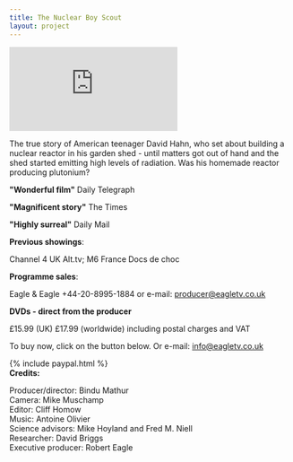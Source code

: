 ```yaml
---
title: The Nuclear Boy Scout
layout: project
---
```


<div class='video-container'>
<iframe class="video" src="https://player.vimeo.com/video/352880686?byline=0&portrait=0" frameborder="0" allow="autoplay; fullscreen" allowfullscreen></iframe>
</div>

The true story of American teenager David Hahn, who set about building a nuclear reactor in his garden shed - until matters got out of hand and the shed started emitting high levels of radiation. Was his homemade reactor producing plutonium?

**"Wonderful film"** Daily Telegraph

**"Magnificent story"** The Times

**"Highly surreal"** Daily Mail

**Previous showings**:

Channel 4 UK Alt.tv; M6 France Docs de choc

**Programme sales**:

Eagle & Eagle +44-20-8995-1884 or e-mail: <a href="mailto:producer@eagletv.co.uk">producer@eagletv.co.uk</a>

**DVDs - direct from the producer**

£15.99 (UK) £17.99 (worldwide) including postal charges and VAT

To buy now, click on the button below. Or e-mail: <a href="mailto:info@eagletv.co.uk">info@eagletv.co.uk</a>

{% include paypal.html %}
<br>
**Credits:**

Producer/director: Bindu Mathur<br>
Camera: Mike Muschamp<br>
Editor: Cliff Homow<br>
Music: Antoine Olivier<br>
Science advisors: Mike Hoyland and Fred M. Niell<br>
Researcher: David Briggs<br>
Executive producer: Robert Eagle
